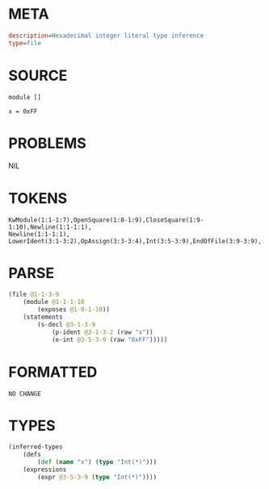 # META
~~~ini
description=Hexadecimal integer literal type inference
type=file
~~~
# SOURCE
~~~roc
module []

x = 0xFF
~~~
# PROBLEMS
NIL
# TOKENS
~~~zig
KwModule(1:1-1:7),OpenSquare(1:8-1:9),CloseSquare(1:9-1:10),Newline(1:1-1:1),
Newline(1:1-1:1),
LowerIdent(3:1-3:2),OpAssign(3:3-3:4),Int(3:5-3:9),EndOfFile(3:9-3:9),
~~~
# PARSE
~~~clojure
(file @1-1-3-9
	(module @1-1-1-10
		(exposes @1-8-1-10))
	(statements
		(s-decl @3-1-3-9
			(p-ident @3-1-3-2 (raw "x"))
			(e-int @3-5-3-9 (raw "0xFF")))))
~~~
# FORMATTED
~~~roc
NO CHANGE
~~~
# TYPES
~~~clojure
(inferred-types
	(defs
		(def (name "x") (type "Int(*)")))
	(expressions
		(expr @3-5-3-9 (type "Int(*)"))))
~~~